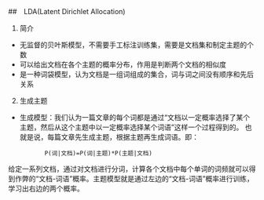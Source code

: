 ##　LDA(Latent Dirichlet Allocation)

1. 简介
- 无监督的贝叶斯模型，不需要手工标注训练集，需要是文档集和制定主题的个数
- 可以给出文档在各个主题的概率分布，作用是判断两个文档的相似度
- 是一种词袋模型，认为文档是一组词组成的集合，词与词之间没有顺序和先后关系

2. 生成主题
- 生成模型：我们认为一篇文章的每个词都是通过“文档以一定概率选择了某个主题，然后从这个主题中以一定概率选择某个词语”这样一个过程得到的。
也就是说，每篇文章先生成主题，根据主题再生成词语。即：   

             P(词|文档)=P(词|主题)*P(主题|文档) 
给定一系列文档，通过对文档进行分词，计算各个文档中每个单词的词频就可以得到作弊的“文档-词语”概率。主题模型就是通过左边的“文档-词语”概率进行训练，学习出右边的两个概率。
 